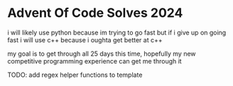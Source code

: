 # Advent Of Code Solves 2024

i will likely use python because im trying to go fast but if i give up on going fast i will use c++ because i oughta get better at c++

my goal is to get through all 25 days this time, hopefully my new competitive programming experience can get me through it

TODO: add regex helper functions to template